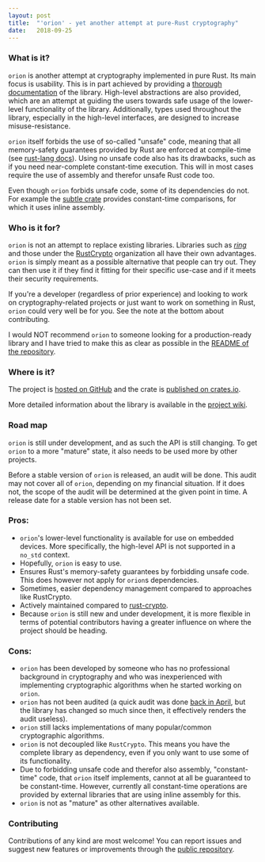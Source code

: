```yaml
---
layout: post
title:  "'orion' - yet another attempt at pure-Rust cryptography"
date:   2018-09-25
---
```


### What is it?

`orion` is another attempt at cryptography implemented in pure Rust. Its main focus
is usability. This is in part achieved by providing a [thorough documentation](https://docs.rs/orion) of the library.
High-level abstractions are also provided, which are an attempt at guiding the users towards safe usage
of the lower-level functionality of the library. Additionally, types used throughout the library, especially in the high-level interfaces,
are designed to increase misuse-resistance.

`orion` itself forbids the use of so-called "unsafe" code, meaning that all
memory-safety guarantees provided by Rust are enforced at compile-time
(see [rust-lang docs](https://doc.rust-lang.org/book/second-edition/ch19-01-unsafe-rust.html)).
Using no unsafe code also has its drawbacks, such as if you need near-complete
constant-time execution. This will in most cases require the use of assembly
and therefor unsafe Rust code too.

Even though `orion` forbids unsafe code, some of its dependencies do not.
For example the [subtle crate](https://crates.io/crates/subtle) provides
constant-time comparisons, for which it uses inline assembly.

### Who is it for?

`orion` is not an attempt to replace existing libraries. Libraries such as
[*ring*](https://github.com/briansmith/ring) and those under the
[RustCrypto](https://github.com/RustCrypto) organization all have their own advantages.
`orion` is simply meant as a possible alternative that people can try out. They can then use it
 if they find it fitting for their specific use-case and if it meets their security requirements.

If you're a developer (regardless of prior experience) and looking to work on cryptography-related projects or just
want to work on something in Rust, `orion` could very well be for you. See the note at the bottom about contributing.

I would NOT recommend `orion` to someone looking for a production-ready library
and I have tried to make this as clear as possible in the [README of the repository](https://github.com/brycx/orion#security).

### Where is it?
The project is [hosted on GitHub](https://github.com/brycx) and the
crate is [published on crates.io](https://crates.io/crates/orion).

More detailed information about the library is available in the [project wiki](https://github.com/brycx/orion/wiki).

### Road map
`orion` is still under development, and as such the API is still changing. To get `orion` to a more "mature" state, it also needs to be used more by other projects.

Before a stable version  of `orion` is released, an audit will be done.
This audit may not cover all of `orion`, depending on my financial situation.
If it does not, the scope of the audit will be determined at the given point
in time. A release date for a stable version has not been set.


### Pros:
- `orion`'s lower-level functionality is available for use on embedded devices.
More specifically, the high-level API is not supported in a `no_std` context.
- Hopefully, `orion` is easy to use.
- Ensures Rust's memory-safety guarantees by forbidding unsafe code. This does however not apply for `orion`s dependencies.
- Sometimes, easier dependency management compared to approaches like RustCrypto.
- Actively maintained compared to [rust-crypto](https://github.com/DaGenix/rust-crypto).
- Because `orion` is still new and under development, it is more flexible in terms of potential contributors having a greater influence on where the project should be heading.

### Cons:
- `orion` has been developed by someone who has no professional background in
cryptography and who was inexperienced with implementing
cryptographic algorithms when he started working on `orion`.
- `orion` has not been audited (a quick audit was done
[back in April](https://github.com/brycx/orion/issues/3), but the library has
changed so much since then, it effectively renders the audit useless).
- `orion` still lacks implementations of many popular/common cryptographic algorithms.
- `orion` is not decoupled like `RustCrypto`. This means you have the complete
library as dependency, even if you only want to use some of its functionality.
- Due to forbidding unsafe code and therefor also assembly,
"constant-time" code, that `orion` itself implements, cannot at all be guaranteed to be constant-time. However, currently all
  constant-time operations are provided by external libraries that are using inline assembly for this.
- `orion` is not as "mature" as other alternatives available.

### Contributing
Contributions of any kind are most welcome! You can report issues and
suggest new features or improvements through the [public repository](https://github.com/brycx/orion).
